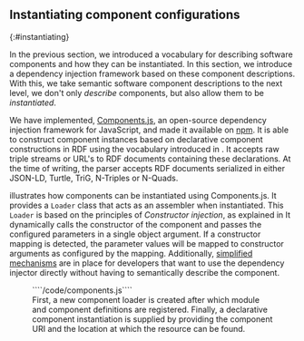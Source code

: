 ## Instantiating component configurations
{:#instantiating}

In the previous section, we introduced a vocabulary for describing software components and how they can be instantiated.
In this section, we introduce a dependency injection framework based on these component descriptions.
With this, we take semantic software component descriptions to the next level,
we don't only _describe_ components, but also allow them to be _instantiated_.

We have implemented, [Components.js](https://github.com/LinkedSoftwareDependencies/Components.js),
an open-source dependency injection framework for JavaScript, and made it available on [npm](https://www.npmjs.com/package/lsd-components).
It is able to construct component instances based on declarative component constructions in RDF using the vocabulary introduced in [](#describing-components).
It accepts raw triple streams or URL's to RDF documents containing these declarations.
At the time of writing, the parser accepts RDF documents serialized in either JSON-LD, Turtle, TriG, N-Triples or N-Quads.

[](#components.js) illustrates how components can be instantiated using Components.js.
It provides a `Loader` class that acts as an assembler when instantiated.
This `Loader` is based on the principles of _Constructor injection_, as explained in [](#related-work-dependency-injection)
It dynamically calls the constructor of the component and passes the configured parameters in a single object argument.
If a constructor mapping is detected, the parameter values will be mapped to constructor arguments as configured by the mapping.
Additionally, [simplified mechanisms](https://github.com/LinkedSoftwareDependencies/Components.js#component-configuration-unnamed)
are in place for developers that want to use the dependency injector directly without having to semantically describe the component.

<figure id="components.js" class="listing">
````/code/components.js````
<figcaption markdown="block">
First, a new component loader is created
after which module and component definitions are registered.
Finally, a declarative component instantiation is supplied by providing the component URI
and the location at which the resource can be found.
</figcaption>
</figure>
